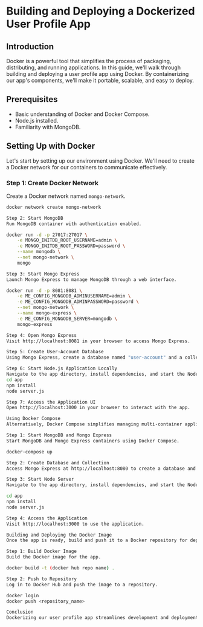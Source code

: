 # Building and Deploying a Dockerized User Profile App

## Introduction
Docker is a powerful tool that simplifies the process of packaging, distributing, and running applications. In this guide, we'll walk through building and deploying a user profile app using Docker. By containerizing our app's components, we'll make it portable, scalable, and easy to deploy.

## Prerequisites
- Basic understanding of Docker and Docker Compose.
- Node.js installed.
- Familiarity with MongoDB.

## Setting Up with Docker
Let's start by setting up our environment using Docker. We'll need to create a Docker network for our containers to communicate effectively.

### Step 1: Create Docker Network
Create a Docker network named `mongo-network`.

```bash
docker network create mongo-network

Step 2: Start MongoDB
Run MongoDB container with authentication enabled.

docker run -d -p 27017:27017 \
    -e MONGO_INITDB_ROOT_USERNAME=admin \
    -e MONGO_INITDB_ROOT_PASSWORD=password \
    --name mongodb \
    --net mongo-network \
    mongo

Step 3: Start Mongo Express
Launch Mongo Express to manage MongoDB through a web interface.

docker run -d -p 8081:8081 \
    -e ME_CONFIG_MONGODB_ADMINUSERNAME=admin \
    -e ME_CONFIG_MONGODB_ADMINPASSWORD=password \
    --net mongo-network \
    --name mongo-express \
    -e ME_CONFIG_MONGODB_SERVER=mongodb \
    mongo-express

Step 4: Open Mongo Express
Visit http://localhost:8081 in your browser to access Mongo Express.

Step 5: Create User-Account Database
Using Mongo Express, create a database named "user-account" and a collection named "users".

Step 6: Start Node.js Application Locally
Navigate to the app directory, install dependencies, and start the Node.js server.
cd app
npm install
node server.js

Step 7: Access the Application UI
Open http://localhost:3000 in your browser to interact with the app.

Using Docker Compose
Alternatively, Docker Compose simplifies managing multi-container applications.

Step 1: Start MongoDB and Mongo Express
Start MongoDB and Mongo Express containers using Docker Compose.

docker-compose up

Step 2: Create Database and Collection
Access Mongo Express at http://localhost:8080 to create a database and collection.

Step 3: Start Node Server
Navigate to the app directory, install dependencies, and start the Node.js server.

cd app
npm install
node server.js

Step 4: Access the Application
Visit http://localhost:3000 to use the application.

Building and Deploying the Docker Image
Once the app is ready, build and push it to a Docker repository for deployment.

Step 1: Build Docker Image
Build the Docker image for the app.

docker build -t (docker hub repo name) .

Step 2: Push to Repository
Log in to Docker Hub and push the image to a repository.

docker login
docker push <repository_name>

Conclusion
Dockerizing our user profile app streamlines development and deployment. It offers portability and scalability, allowing us to focus on building great applications. Experiment with Docker and unleash the full potential of containerized apps in your projects.
